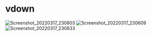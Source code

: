 # vdown
![Screenshot_20220317_230803](https://user-images.githubusercontent.com/68629990/158843674-15470f76-6315-4ff9-bdc0-cbc1c966ec4d.png)
![Screenshot_20220317_230609](https://user-images.githubusercontent.com/68629990/158843688-adc76a23-797c-4804-878c-4b16146d2d03.png)
![Screenshot_20220317_230833](https://user-images.githubusercontent.com/68629990/158843693-a5b1757d-c2a8-4369-8a98-e390d8457acd.png)
